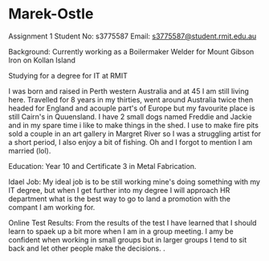 # Marek-Ostle
Assignment 1
Student No: s3775587
Email: s3775587@student.rmit.edu.au

Background: Currently working as a Boilermaker Welder for Mount Gibson Iron on Kollan Island 

Studying for a degree for IT at RMIT

I was born and raised in Perth western Australia and at 45 I am  still living here. Travelled for 8 years in my thirties, went around Australia twice then headed for England and acouple part's of Europe but my favourite place is still Cairn's in Quuensland. I have 2 small dogs named Freddie and Jackie and in my spare time i like to make things in the shed. I use to make fire pits sold a couple in an art gallery in Margret River so I was a struggling artist for a short period, I also enjoy a bit of fishing. Oh and I forgot to mention I am married (lol).

Education: Year 10 and Certificate 3 in Metal Fabrication.

Idael Job: My ideal job is to be still working mine's doing something with my IT degree, but when I get further into my degree I will approach HR department what is the best way to go to land a promotion with the compant I am working for.

Online Test Results: From the results of the test I have learned that I should learn to spaek up a bit more when I am in a group meeting. I amy be confident when working in small groups but in larger groups I tend to sit back and let other people make the decisions.
.






